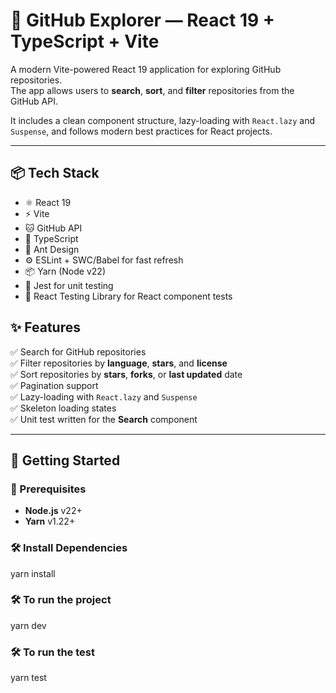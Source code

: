 # 🚀 GitHub Explorer — React 19 + TypeScript + Vite

A modern Vite-powered React 19 application for exploring GitHub repositories.  
The app allows users to **search**, **sort**, and **filter** repositories from the GitHub API.

It includes a clean component structure, lazy-loading with `React.lazy` and `Suspense`, and follows modern best practices for React projects.

---

## 📦 Tech Stack

- ⚛️ React 19
- ⚡️ Vite
- 🐱 GitHub API
- 🔐 TypeScript
- 🎨 Ant Design
- ⚙️ ESLint + SWC/Babel for fast refresh
- 📦 Yarn (Node v22)
- 🧪 Jest for unit testing
- 🧪 React Testing Library for React component tests

## ✨ Features

✅ Search for GitHub repositories  
✅ Filter repositories by **language**, **stars**, and **license**  
✅ Sort repositories by **stars**, **forks**, or **last updated** date  
✅ Pagination support  
✅ Lazy-loading with `React.lazy` and `Suspense`  
✅ Skeleton loading states  
✅ Unit test written for the **Search** component

---

## 📄 Getting Started

### 📑 Prerequisites

- **Node.js** v22+
- **Yarn** v1.22+

### 🛠️ Install Dependencies

yarn install

### 🛠️ To run the project
yarn dev

### 🛠️ To run the test
yarn test

